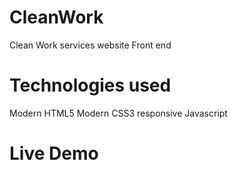 # CleanWork
Clean Work services website Front end 

# Technologies used

Modern HTML5
Modern CSS3
responsive
Javascript

# Live Demo 
